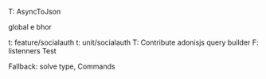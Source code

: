 T: AsyncToJson

global e bhor

t: feature/socialauth
t: unit/socialauth
T: Contribute adonisjs query builder
F: listenners Test

Fallback: solve type, Commands
